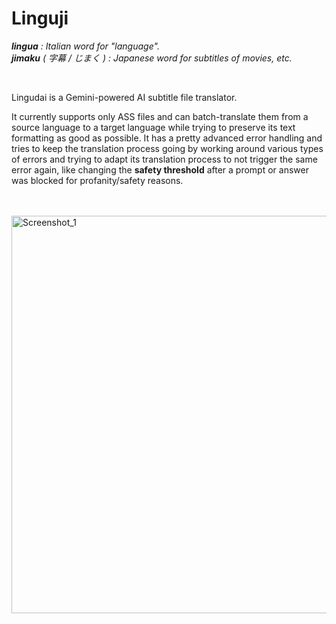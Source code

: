 # Linguji

_**lingua** : Italian word for "language"._<br>
_**jimaku** ( 字幕 / じまく ) : Japanese word for subtitles of movies, etc._

<br>

Lingudai is a Gemini-powered AI subtitle file translator.

It currently supports only ASS files and can batch-translate them from a source language to a target language while trying to preserve its text formatting as good as possible. It has a pretty advanced error handling and tries to keep the translation process going by working around various types of errors and trying to adapt its translation process to not trigger the same error again, like changing the **safety threshold** after a prompt or answer was blocked for profanity/safety reasons.

<br><br>
<img width="636" alt="Screenshot_1" src="https://github.com/Keksuccino/Polyglot/assets/35544624/29c6a307-759c-4e35-ad1d-851995ce16e1">


